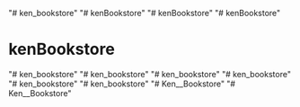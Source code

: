 "# ken_bookstore" 
"# kenBookstore" 
"# kenBookstore" 
"# kenBookstore" 
# kenBookstore
"# ken_bookstore" 
"# ken_bookstore" 
"# ken_bookstore" 
"# ken_bookstore" 
"# ken_bookstore" 
"# ken_bookstore" 
"# Ken__Bookstore" 
"# Ken__Bookstore" 
